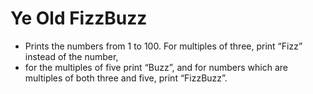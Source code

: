 # Ye Old FizzBuzz

- Prints the numbers from 1 to 100. For multiples of three, print “Fizz” instead of the number,
- for the multiples of five print “Buzz”, and for numbers which are multiples of both three and five, print “FizzBuzz”.
